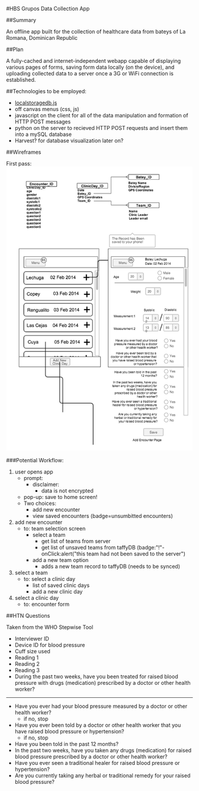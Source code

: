 #HBS Grupos Data Collection App

##Summary

An offline app built for the collection of healthcare data from bateys of La Romana, Dominican Republic

##Plan

A fully-cached and internet-independent webapp capable of displaying various pages of forms, saving form data locally (on the device), and uploading collected data to a server once a 3G or WiFi connection is established.

##Technologies to be employed:
- [localstoragedb.js](http://nadh.in/code/localstoragedb/)
- off canvas menus (css, js)
- javascript on the client for all of the data manipulation and formation of HTTP POST messages
- python on the server to recieved HTTP POST requests and insert them into a mySQL database
- Harvest? for database visualization later on?

##Wireframes

First pass:
![wireframe](htn_app_wireframe.png)

###Potential Workflow:
1. user opens app
	- prompt:
		- disclaimer:
			- data is not encrypted
	- pop-up: save to home screen!
	- Two choices:
		- add new encounter
		- view saved encounters (badge=unsumbitted encounters)
1. add new encounter
	- to: team selection screen
		- select a team
			- get list of teams from server 
			- get list of unsaved teams from taffyDB (badge:"!"- onClick:alert("this team had not been saved to the server")
		- add a new team option
			- adds a new team record to taffyDB (needs to be synced)
1. select a team
	- to: select a clinic day
		- list of saved clinic days
		- add a new clinic day
1. select a clinic day
	- to: encounter form	
	
##HTN Questions

Taken from the WHO Stepwise Tool

- Interviewer ID
- Device ID for blood pressure
- Cuff size used
- Reading 1
- Reading 2
- Reading 3
- During the past two weeks, have you been treated for raised blood pressure with drugs (medication) prescribed by a doctor or other health worker?

---

- Have you ever had your blood pressure measured by a doctor or other health worker?
	- if no, stop
- Have you ever been told by a doctor or other health worker that you have raised blood pressure or hypertension?
	- if no, stop
- Have you been told in the past 12 months?
- In the past two weeks, have you taken any drugs (medication) for raised blood pressure prescribed by a doctor or other health worker?
- Have you ever seen a traditional healer for raised blood pressure or hypertension?
- Are you currently taking any herbal or traditional remedy for your raised blood pressure?


